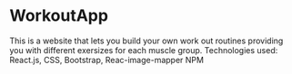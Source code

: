 # WorkoutApp

This is a website that lets you build your own work out routines providing you with different exersizes for each muscle group.
Technologies used: React.js, CSS, Bootstrap, Reac-image-mapper NPM
